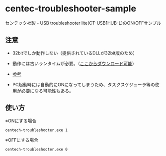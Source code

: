 # centec-troubleshooter-sample
センテック社製 - USB troubleshooter lite(CT-USB1HUB-L)のON/OFFサンプル

## 注意

* 32bitでしか動作しない（提供されているDLLが32bit版のため）

* 動作には古いランタイムが必要。（[ここからダウンロード可能](https://www.microsoft.com/ja-jp/download/details.aspx?id=26999 "Microsoft Visual C++ 2010 Service Pack 1 再頒布可能パッケージ MFC のセキュリティ更新プログラム")）

* [参考](https://www.century.co.jp/products/ct-usb1hub-l.html "USB troubleshooter lite (CT-USB1HUB-L)")

* PC起動時には自動的にONになってしまうため、タスクスケジューラ等の使用が必要になる可能性もある。

## 使い方

※ONにする場合

```
centech-troubleshooter.exe 1
```

※OFFにする場合

```
centech-troubleshooter.exe 0
```
